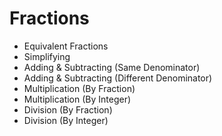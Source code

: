 Fractions
========

- Equivalent Fractions
- Simplifying
- Adding & Subtracting (Same Denominator)
- Adding & Subtracting (Different Denominator)
- Multiplication (By Fraction)
- Multiplication (By Integer)
- Division (By Fraction)
- Division (By Integer)
